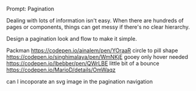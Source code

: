 Prompt: Pagination

Dealing with lots of information isn't easy. When there are hundreds of pages or components, things can get messy if there's no clear hierarchy.

Design a pagination look and flow to make it simple.

Packman
https://codepen.io/ainalem/pen/YOraaR
circle to pill shape
https://codepen.io/singhimalaya/pen/WmNKjE
gooey only hover needed
https://codepen.io/lbebber/pen/QWrLBE
little bit of a bounce
https://codepen.io/MarioD/details/OmWaqz

can I incoporate an svg image in the pagination navigation
